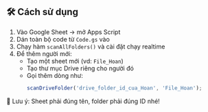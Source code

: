 ## 🛠 Cách sử dụng

1. Vào Google Sheet → mở Apps Script
2. Dán toàn bộ code từ `Code.gs` vào
3. Chạy hàm `scanAllFolders()` và cài đặt chạy realtime
4. Để thêm người mới:
   - Tạo một sheet mới (vd: `File_Hoan`)
   - Tạo thư mục Drive riêng cho người đó
   - Gọi thêm dòng như:
     ```javascript
     scanDriveFolder('drive_folder_id_cua_Hoan', 'File_Hoan');
     ```

📌 Lưu ý: Sheet phải đúng tên, folder phải đúng ID nhé!
